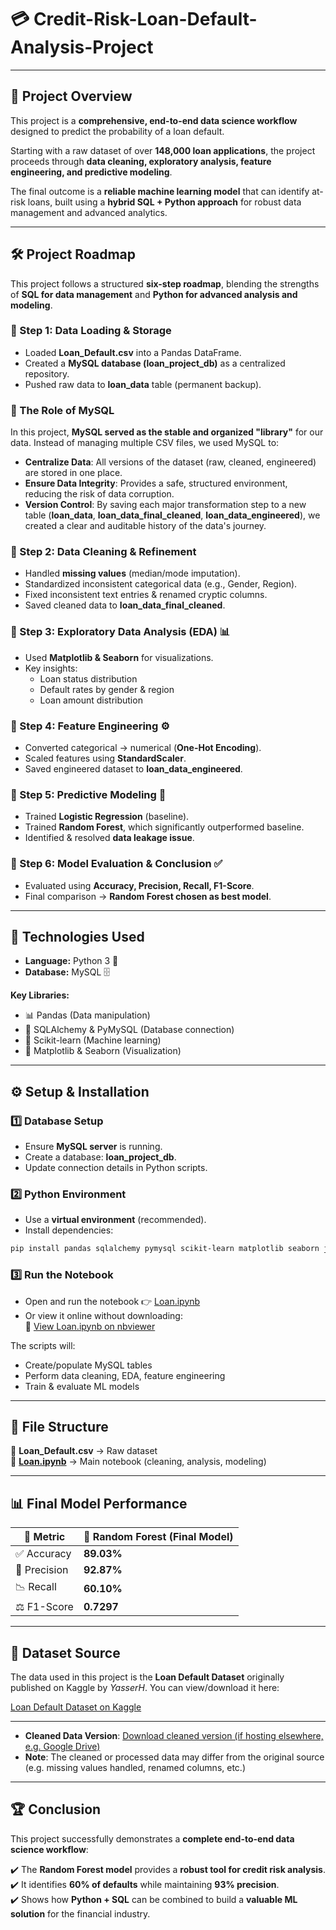 # 💳 Credit-Risk-Loan-Default-Analysis-Project

---

## 📌 Project Overview  
This project is a **comprehensive, end-to-end data science workflow** designed to predict the probability of a loan default.  

Starting with a raw dataset of over **148,000 loan applications**, the project proceeds through **data cleaning, exploratory analysis, feature engineering, and predictive modeling**.  

The final outcome is a **reliable machine learning model** that can identify at-risk loans, built using a **hybrid SQL + Python approach** for robust data management and advanced analytics.  

---

## 🛠 Project Roadmap  
This project follows a structured **six-step roadmap**, blending the strengths of **SQL for data management** and **Python for advanced analysis and modeling**.  

### 🔹 Step 1: Data Loading & Storage  
- Loaded **Loan_Default.csv** into a Pandas DataFrame.  
- Created a **MySQL database (loan_project_db)** as a centralized repository.  
- Pushed raw data to **loan_data** table (permanent backup).  

### 🔹 The Role of MySQL  
In this project, **MySQL served as the stable and organized "library"** for our data. Instead of managing multiple CSV files, we used MySQL to:  
- **Centralize Data**: All versions of the dataset (raw, cleaned, engineered) are stored in one place.  
- **Ensure Data Integrity**: Provides a safe, structured environment, reducing the risk of data corruption.  
- **Version Control**: By saving each major transformation step to a new table (**loan_data**, **loan_data_final_cleaned**, **loan_data_engineered**), we created a clear and auditable history of the data's journey.  

### 🔹 Step 2: Data Cleaning & Refinement  
- Handled **missing values** (median/mode imputation).  
- Standardized inconsistent categorical data (e.g., Gender, Region).  
- Fixed inconsistent text entries & renamed cryptic columns.  
- Saved cleaned data to **loan_data_final_cleaned**.  

### 🔹 Step 3: Exploratory Data Analysis (EDA) 📊  
- Used **Matplotlib & Seaborn** for visualizations.  
- Key insights:  
  - Loan status distribution  
  - Default rates by gender & region  
  - Loan amount distribution  

### 🔹 Step 4: Feature Engineering ⚙️  
- Converted categorical → numerical (**One-Hot Encoding**).  
- Scaled features using **StandardScaler**.  
- Saved engineered dataset to **loan_data_engineered**.  

### 🔹 Step 5: Predictive Modeling 🤖  
- Trained **Logistic Regression** (baseline).  
- Trained **Random Forest**, which significantly outperformed baseline.  
- Identified & resolved **data leakage issue**.  

### 🔹 Step 6: Model Evaluation & Conclusion ✅  
- Evaluated using **Accuracy, Precision, Recall, F1-Score**.  
- Final comparison → **Random Forest chosen as best model**.  

---

## 🧰 Technologies Used  
- **Language:** Python 3 🐍  
- **Database:** MySQL 🗄️  

**Key Libraries:**  
- 📊 Pandas (Data manipulation)  
- 🔗 SQLAlchemy & PyMySQL (Database connection)  
- 🤖 Scikit-learn (Machine learning)  
- 🎨 Matplotlib & Seaborn (Visualization)  

---

## ⚙️ Setup & Installation  

### 1️⃣ Database Setup  
- Ensure **MySQL server** is running.  
- Create a database: **loan_project_db**.  
- Update connection details in Python scripts.  

### 2️⃣ Python Environment  
- Use a **virtual environment** (recommended).  
- Install dependencies:  

```bash
pip install pandas sqlalchemy pymysql scikit-learn matplotlib seaborn jupyter
```

### 3️⃣ Run the Notebook  
- Open and run the notebook 👉 [Loan.ipynb](Loan.ipynb)  
- Or view it online without downloading:  
🔗 [View Loan.ipynb on nbviewer](https://nbviewer.org/github/Srishankar123/Credit-Risk-Loan-Default-Analysis/blob/main/Loan.ipynb)

The scripts will:  
- Create/populate MySQL tables  
- Perform data cleaning, EDA, feature engineering  
- Train & evaluate ML models  

---

## 📂 File Structure  
📁 **Loan_Default.csv** → Raw dataset  
📓 **[Loan.ipynb](Loan.ipynb)** → Main notebook (cleaning, analysis, modeling)  

---

## 📊 Final Model Performance  

| 📌 Metric   | 🌲 Random Forest (Final Model) |
|-------------|--------------------------------|
| ✅ Accuracy | **89.03%**                     |
| 🎯 Precision| **92.87%**                     |
| 📉 Recall   | **60.10%**                     |
| ⚖️ F1-Score | **0.7297**                     |

---

## 📂 Dataset Source  

The data used in this project is the **Loan Default Dataset** originally published on Kaggle by *YasserH*. You can view/download it here:

[Loan Default Dataset on Kaggle](https://www.kaggle.com/datasets/yasserh/loan-default-dataset/data)

---

- **Cleaned Data Version**: [Download cleaned version (if hosting elsewhere, e.g. Google Drive)](https://drive.google.com/drive/folders/1t_1ZXhX2herlKiRwqGBqoBrwXu1kSh3v)
- **Note**: The cleaned or processed data may differ from the original source (e.g. missing values handled, renamed columns, etc.)

---

## 🏆 Conclusion  
This project successfully demonstrates a **complete end-to-end data science workflow**:  

✔️ The **Random Forest model** provides a **robust tool for credit risk analysis**.  
✔️ It identifies **60% of defaults** while maintaining **93% precision**.  
✔️ Shows how **Python + SQL** can be combined to build a **valuable ML solution** for the financial industry.  
